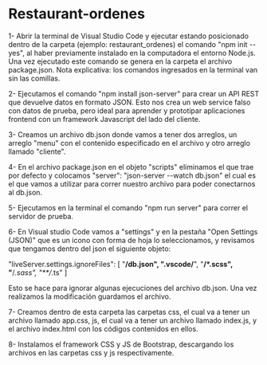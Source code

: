 # Restaurant-ordenes
1- Abrir la terminal de Visual Studio Code y ejecutar estando posicionado dentro de la carpeta (ejemplo: restaurant_ordenes) el comando "npm init --yes", al haber previamente instalado en la computadora el entorno Node.js. Una vez ejecutado este comando se genera en la carpeta el archivo package.json. Nota explicativa: los comandos ingresados en la terminal van sin las comillas.

2- Ejecutamos el comando "npm install json-server" para crear un API REST que devuelve datos en formato JSON. Esto nos crea un web service falso con datos de prueba, pero ideal para aprender y prototipar aplicaciones frontend con un framework Javascript del lado del cliente.

3- Creamos un archivo db.json donde vamos a tener dos arreglos, un arreglo "menu" con el contenido especificado en el archivo y otro arreglo llamado "cliente".

4- En el archivo package.json en el objeto "scripts" eliminamos el que trae por defecto y colocamos "server": "json-server --watch db.json" el cual es el que vamos a utilizar para correr nuestro archivo para poder conectarnos al db.json.

5- Ejecutamos en la terminal el comando "npm run server" para correr el servidor de prueba.

6- En Visual studio Code vamos a "settings" y en la pestaña "Open Settings (JSON)" que es un icono con forma de hoja lo seleccionamos, y revisamos que tengamos dentro del json el siguiente objeto:

"liveServer.settings.ignoreFiles": [
        "**/db.json",
        ".vscode/**",
        "**/*.scss",
        "**/*.sass",
        "**/*.ts"
    ]

Esto se hace para ignorar algunas ejecuciones del archivo db.json. Una vez realizamos la modificación guardamos el archivo.

7- Creamos dentro de esta carpeta las carpetas css, el cual va a tener un archivo llamado app.css, js, el cual va a tener un archivo llamado index.js, y el archivo index.html con los códigos contenidos en ellos.

8- Instalamos el framework CSS y JS de Bootstrap, descargando los archivos en las carpetas css y js respectivamente.

